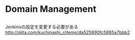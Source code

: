 # Domain Management

## 

Jenkinsの設定を変更する必要がある
http://qiita.com/kuchinashi_r/items/da525990fc5885a7bbb2


